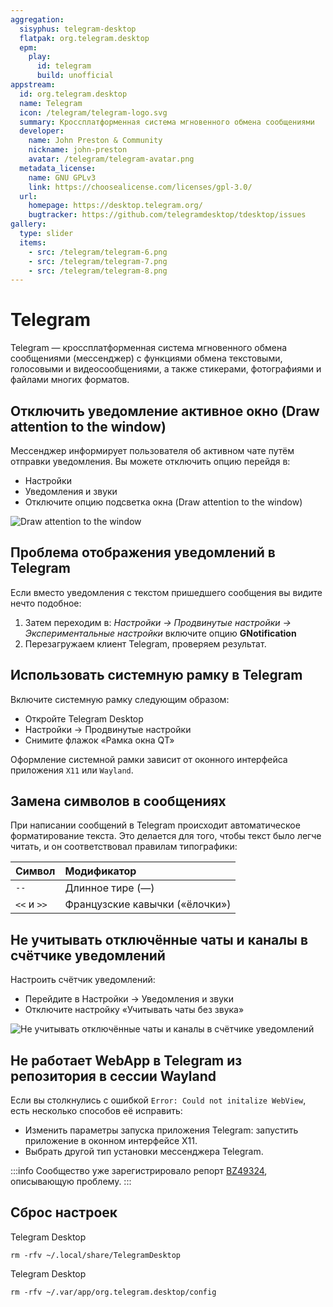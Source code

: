 ```yaml
---
aggregation:
  sisyphus: telegram-desktop
  flatpak: org.telegram.desktop
  epm:
    play:
      id: telegram
      build: unofficial
appstream:
  id: org.telegram.desktop
  name: Telegram
  icon: /telegram/telegram-logo.svg
  summary: Кроссплатформенная система мгновенного обмена сообщениями
  developer:
    name: John Preston & Community
    nickname: john-preston
    avatar: /telegram/telegram-avatar.png
  metadata_license:
    name: GNU GPLv3
    link: https://choosealicense.com/licenses/gpl-3.0/
  url:
    homepage: https://desktop.telegram.org/
    bugtracker: https://github.com/telegramdesktop/tdesktop/issues
gallery:
  type: slider
  items:
    - src: /telegram/telegram-6.png
    - src: /telegram/telegram-7.png
    - src: /telegram/telegram-8.png
---
```


# Telegram

Telegram — кроссплатформенная система мгновенного обмена сообщениями (мессенджер) с функциями обмена текстовыми, голосовыми и видеосообщениями, а также стикерами, фотографиями и файлами многих форматов.

<!--@include: @apps/.parts/install/content-repo.md-->
<!--@include: @apps/.parts/install/content-flatpak.md-->
<!--@include: @apps/.parts/install/content-epm-play.md-->

## Отключить уведомление активное окно (Draw attention to the window)

Мессенджер информирует пользователя об активном чате путём отправки уведомления. Вы можете отключить опцию перейдя в:

- Настройки
- Уведомления и звуки
- Отключите опцию подсветка окна (Draw attention to the window)

![Draw attention to the window](/telegram/telegram_1.png)

## Проблема отображения уведомлений в Telegram

Если вместо уведомления с текстом пришедшего сообщения вы видите нечто подобное:

1. Затем переходим в: _Настройки -> Продвинутые настройки -> Экспериментальные настройки_ включите опцию **GNotification**
2. Перезагружаем клиент Telegram, проверяем результат.

## Использовать системную рамку в Telegram

Включите системную рамку следующим образом:

- Откройте Telegram Desktop
- Настройки -> Продвинутые настройки
- Снимите флажок «Рамка окна QT»

<AGWGallery />

Оформление системной рамки зависит от оконного интерфейса приложения `X11` или `Wayland`.

## Замена символов в сообщениях

При написании сообщений в Telegram происходит автоматическое форматирование текста. Это делается для того, чтобы текст было легче читать, и он соответствовал правилам типографики:

| Символ      | Модификатор                    |
| :---------- | :----------------------------- |
| `--`        | Длинное тире (—)               |
| `<<` и `>>` | Французские кавычки («ёлочки») |

## Не учитывать отключённые чаты и каналы в счётчике уведомлений

Настроить счётчик уведомлений:

- Перейдите в Настройки -> Уведомления и звуки
- Отключите настройку «Учитывать чаты без звука»

![Не учитывать отключённые чаты и каналы в счётчике уведомлений](/telegram/telegram-9.png)

## Не работает WebApp в Telegram из репозитория в сессии Wayland

Если вы столкнулись с ошибкой `Error: Could not initalize WebView`, есть несколько способов её исправить:

- Изменить параметры запуска приложения Telegram: запустить приложение в оконном интерфейсе X11.
- Выбрать другой тип установки мессенджера Telegram.

:::info
Сообщество уже зарегистрировало репорт [BZ49324](https://bugzilla.altlinux.org/49324), описывающую проблему.
:::

## Сброс настроек

Telegram Desktop <Badge type="warning" text="Sisyphus" />

```shell
rm -rfv ~/.local/share/TelegramDesktop
```

Telegram Desktop <Badge type="tip" text="Flatpak" />

```shell
rm -rfv ~/.var/app/org.telegram.desktop/config
```
